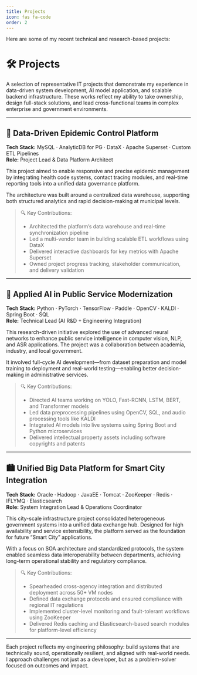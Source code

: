 ```yaml
---
title: Projects
icon: fas fa-code
order: 2
---
```


Here are some of my recent technical and research-based projects:

# 🛠️ Projects

A selection of representative IT projects that demonstrate my experience in data-driven system development, AI model application, and scalable backend infrastructure. These works reflect my ability to take ownership, design full-stack solutions, and lead cross-functional teams in complex enterprise and government environments.

---

## 🧬 Data-Driven Epidemic Control Platform

**Tech Stack:** MySQL · AnalyticDB for PG · DataX · Apache Superset · Custom ETL Pipelines  
**Role:** Project Lead & Data Platform Architect

This project aimed to enable responsive and precise epidemic management by integrating health code systems, contact tracing modules, and real-time reporting tools into a unified data governance platform.

The architecture was built around a centralized data warehouse, supporting both structured analytics and rapid decision-making at municipal levels.

> 🔍 Key Contributions:
> - Architected the platform’s data warehouse and real-time synchronization pipeline  
> - Led a multi-vendor team in building scalable ETL workflows using DataX  
> - Delivered interactive dashboards for key metrics with Apache Superset  
> - Owned project progress tracking, stakeholder communication, and delivery validation  

---

## 🤖 Applied AI in Public Service Modernization

**Tech Stack:** Python · PyTorch · TensorFlow · Paddle · OpenCV · KALDI · Spring Boot · SQL  
**Role:** Technical Lead (AI R&D + Engineering Integration)

This research-driven initiative explored the use of advanced neural networks to enhance public service intelligence in computer vision, NLP, and ASR applications. The project was a collaboration between academia, industry, and local government.

It involved full-cycle AI development—from dataset preparation and model training to deployment and real-world testing—enabling better decision-making in administrative services.

> 🔍 Key Contributions:
> - Directed AI teams working on YOLO, Fast-RCNN, LSTM, BERT, and Transformer models  
> - Led data preprocessing pipelines using OpenCV, SQL, and audio processing tools like KALDI  
> - Integrated AI models into live systems using Spring Boot and Python microservices  
> - Delivered intellectual property assets including software copyrights and patents

---

## 🏙️ Unified Big Data Platform for Smart City Integration

**Tech Stack:** Oracle · Hadoop · JavaEE · Tomcat · ZooKeeper · Redis · IFLYMQ · Elasticsearch  
**Role:** System Integration Lead & Operations Coordinator

This city-scale infrastructure project consolidated heterogeneous government systems into a unified data exchange hub. Designed for high availability and service extensibility, the platform served as the foundation for future “Smart City” applications.

With a focus on SOA architecture and standardized protocols, the system enabled seamless data interoperability between departments, achieving long-term operational stability and regulatory compliance.

> 🔍 Key Contributions:
> - Spearheaded cross-agency integration and distributed deployment across 50+ VM nodes  
> - Defined data exchange protocols and ensured compliance with regional IT regulations  
> - Implemented cluster-level monitoring and fault-tolerant workflows using ZooKeeper  
> - Delivered Redis caching and Elasticsearch-based search modules for platform-level efficiency

---

Each project reflects my engineering philosophy: build systems that are technically sound, operationally resilient, and aligned with real-world needs. I approach challenges not just as a developer, but as a problem-solver focused on outcomes and impact.
